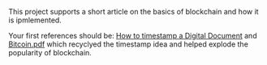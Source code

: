 This project supports a short article on the basics of blockchain and how it is ipmlemented.

Your first references should be:
<a href="https://link.springer.com/article/10.1007/BF00196791">How to timestamp a Digital Document</a>
and
<a href="https://bitcoin.org/bitcoin.pdf">Bitcoin.pdf</a>
which recyclyed the timestamp idea and helped explode the popularity of blockchain.


